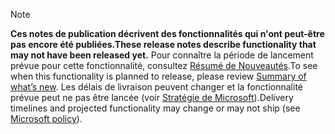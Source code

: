 > [!NOTE]
 >  <span data-ttu-id="934b8-101">**Ces notes de publication décrivent des fonctionnalités qui n'ont peut-être pas encore été publiées.**</span><span class="sxs-lookup"><span data-stu-id="934b8-101">**These release notes describe functionality that may not have been released yet.**</span></span>
<span data-ttu-id="934b8-102">Pour connaître la période de lancement prévue pour cette fonctionnalité, consultez [Résumé de Nouveautés](/business-applications-release-notes/October18/microsoft-layout/planned-features).</span><span class="sxs-lookup"><span data-stu-id="934b8-102">To see when this functionality is planned to release, please review [Summary of what’s new](/business-applications-release-notes/October18/microsoft-layout/planned-features).</span></span> <span data-ttu-id="934b8-103">Les délais de livraison peuvent changer et la fonctionnalité prévue peut ne pas être lancée (voir [Stratégie de Microsoft](https://go.microsoft.com/fwlink/p/?linkid=2007332)).</span><span class="sxs-lookup"><span data-stu-id="934b8-103">Delivery timelines and projected functionality may change or may not ship (see [Microsoft policy](https://go.microsoft.com/fwlink/p/?linkid=2007332)).</span></span> 
